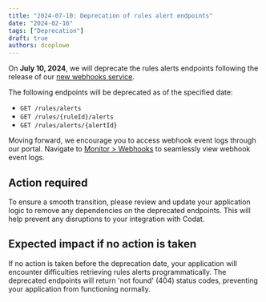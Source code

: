 ```yaml
---
title: "2024-07-10: Deprecation of rules alert endpoints"
date: "2024-02-16"
tags: ["Deprecation"]
draft: true
authors: dcoplowe
---
```


On **July 10, 2024**, we will deprecate the rules alerts endpoints following the release of our [new webhooks service](/updates/240216-new-webhook-service-released).

<!--truncate-->

The following endpoints will be deprecated as of the specified date:

- `GET /rules/alerts`
- `GET /rules/{ruleId}/alerts`
- `GET /rules/alerts/{alertId}`

Moving forward, we encourage you to access webhook event logs through our portal.
Navigate to [Monitor > Webhooks](https://app.codat.io/monitor/webhooks) to seamlessly view webhook event logs.

## Action required

To ensure a smooth transition, please review and update your application logic to remove any dependencies on the deprecated endpoints. This will help prevent any disruptions to your integration with Codat.

## Expected impact if no action is taken

If no action is taken before the deprecation date, your application will encounter difficulties retrieving rules alerts programmatically.
The deprecated endpoints will return 'not found' (404) status codes, preventing your application from functioning normally.